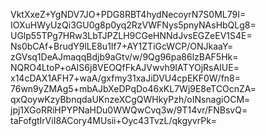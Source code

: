 VktXxeZ+YgNDV7JO+PDG8RBT4hydNecoyrN7S0ML79I=
IOXuHWyUzQi3GU0g8p0yq2RzVWFNys5pnyNAsHbQLg8=
UGlp55TPg7HRw3LbTJPZLH9CGeHNNdJvsEGZeEV1S4E=
Ns0bCAf+BrudY9lLE8u1If7+AY1ZTiGcWCP/ONJkaaY=
zGVsq1DeAJmaqqBdjb9aGtv/w/9Qg96pa86lzBAF5Hk=
NQRO4LtoP+oAIS6j8VEOQfFkAJVwvh9IATYOjRsAIUE=
x14cDAX1AFH7+waA/gxfmy31xaJiDVU4cpEKF0W/fn8=
76wn9yZMAg5+mbAJbXeDPqDo46xKL7Wj9E8eTCOcnZA=
qxQoywKzyBbnqdaUKnzeXCgQWHkyPzh/oINsnagiOCM=
jpj1XGoRRiHPYPNaHDu0WWQwCvq3w/9T14vr/FNBsvQ=
taFofgtIrViI8ACory4MUsii+Oyc43TvzL/qkgyvrPk=
